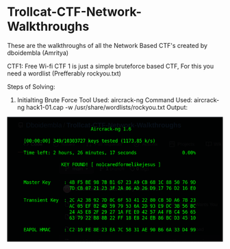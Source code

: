 # Trollcat-CTF-Network-Walkthroughs
These are the walkthroughs of all the Network Based CTF's created by dboidembla (Amritya)

CTF1: Free Wi-fi
CTF 1 is just a simple bruteforce based CTF, For this you need a wordlist (Prefferably rockyou.txt) 

Steps of Solving:
1. Initialting Brute Force
	Tool Used: aircrack-ng
	Command Used: aircrack-ng hack1-01.cap -w /usr/share/wordlists/rockyou.txt 
	Output:
	
  
  ![](CTF_Walkthrough/CTF1.png)
